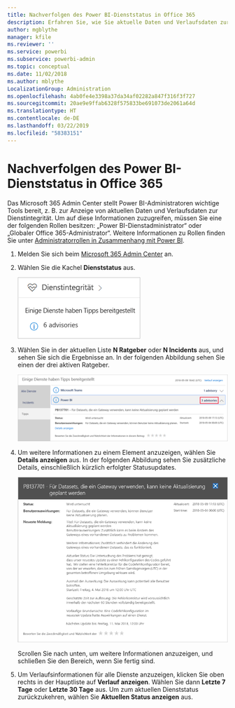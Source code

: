 ```yaml
---
title: Nachverfolgen des Power BI-Dienststatus in Office 365
description: Erfahren Sie, wie Sie aktuelle Daten und Verlaufsdaten zur Dienstintegrität im Microsoft 365 Admin Center anzeigen.
author: mgblythe
manager: kfile
ms.reviewer: ''
ms.service: powerbi
ms.subservice: powerbi-admin
ms.topic: conceptual
ms.date: 11/02/2018
ms.author: mblythe
LocalizationGroup: Administration
ms.openlocfilehash: 4ab0fe4e3398a37da34af02282a847f316f3f727
ms.sourcegitcommit: 20ae9e9ffab6328f575833be691073de2061a64d
ms.translationtype: HT
ms.contentlocale: de-DE
ms.lasthandoff: 03/22/2019
ms.locfileid: "58383151"
---
```

# <a name="track-power-bi-service-health-in-office-365"></a>Nachverfolgen des Power BI-Dienststatus in Office 365

Das Microsoft 365 Admin Center stellt Power BI-Administratoren wichtige Tools bereit, z. B. zur Anzeige von aktuellen Daten und Verlaufsdaten zur Dienstintegrität. Um auf diese Informationen zuzugreifen, müssen Sie eine der folgenden Rollen besitzen: „Power BI-Dienstadministrator“ oder „Globaler Office 365-Administrator“. Weitere Informationen zu Rollen finden Sie unter [Administratorrollen in Zusammenhang mit Power BI](service-admin-administering-power-bi-in-your-organization.md#administrator-roles-related-to-power-bi).

1. Melden Sie sich beim [Microsoft 365 Admin Center](https://portal.office.com/adminportal) an.

1. Wählen Sie die Kachel **Dienststatus** aus.

    ![Kachel „Dienststatus“](media/service-admin-health/service-health-tile.png)

1. Wählen Sie in der aktuellen Liste **N Ratgeber** oder **N Incidents** aus, und sehen Sie sich die Ergebnisse an. In der folgenden Abbildung sehen Sie einen der drei aktiven Ratgeber.

    ![Aktive Ratgeber](media/service-admin-health/active-advisories.png)

1. Um weitere Informationen zu einem Element anzuzeigen, wählen Sie **Details anzeigen** aus. In der folgenden Abbildung sehen Sie zusätzliche Details, einschließlich kürzlich erfolgter Statusupdates.

    ![Details im Ratgeber](media/service-admin-health/advisory-details.png)

    Scrollen Sie nach unten, um weitere Informationen anzuzeigen, und schließen Sie den Bereich, wenn Sie fertig sind.

1. Um Verlaufsinformationen für alle Dienste anzuzeigen, klicken Sie oben rechts in der Hauptliste auf **Verlauf anzeigen**. Wählen Sie dann **Letzte 7 Tage** oder **Letzte 30 Tage** aus. Um zum aktuellen Dienststatus zurückzukehren, wählen Sie **Aktuellen Status anzeigen** aus.
